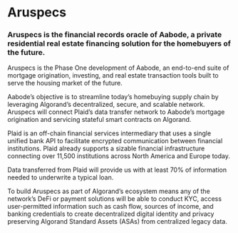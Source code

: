 # Aruspecs
### Aruspecs is the financial records oracle of Aabode, a private residential real estate financing solution for the homebuyers of the future.

Aruspecs is the Phase One development of Aabode, an end-to-end suite of mortgage origination, investing, and real estate transaction tools built to serve the housing market of the future. 

Aabode’s objective is to streamline today’s homebuying supply chain by leveraging Algorand’s decentralized, secure, and scalable network. Aruspecs will connect Plaid’s data transfer network to Aabode’s mortgage origination and servicing stateful smart contracts on Algorand.

Plaid is an off-chain financial services intermediary that uses a single unified bank API to facilitate encrypted communication between financial institutions.
Plaid already supports a sizable financial infrastructure connecting over 11,500 institutions across North America and Europe today.

Data transferred from Plaid will provide us with at least 70% of information needed to underwrite a typical loan.

To build Aruspecs as part of Algorand’s ecosystem means any of the network’s DeFi or payment solutions will be able to conduct KYC, access user-permitted information such as cash flow, sources of income, and banking credentials to create decentralized digital identity and privacy preserving Algorand Standard Assets (ASAs) from centralized legacy data.
